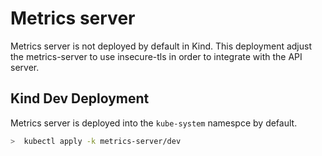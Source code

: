 # Metrics server

Metrics server is not deployed by default in Kind. This deployment adjust the metrics-server to use insecure-tls in order to integrate with the API server.

## Kind Dev Deployment

Metrics server is deployed into the `kube-system` namespce by default.

```sh
>  kubectl apply -k metrics-server/dev
```

